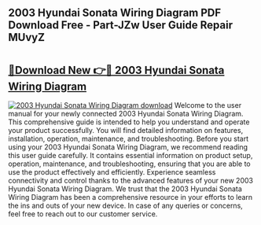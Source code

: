 ## 2003 Hyundai Sonata Wiring Diagram PDF Download Free - Part-JZw User Guide Repair MUvyZ

# <h2><a href="http://dfkbzx.blite.top/?on=2003+Hyundai+Sonata+Wiring+Diagram">🔗Download New 👉🔴 2003 Hyundai Sonata Wiring Diagram</a></h2>

[![2003 Hyundai Sonata Wiring Diagram download](https://i.imgur.com/lujVjoI.png)](http://dfkbzx.blite.top/?on=2003+Hyundai+Sonata+Wiring+Diagram)
Welcome to the user manual for your newly connected 2003 Hyundai Sonata Wiring Diagram. This comprehensive guide is intended to help you understand and operate your product successfully. You will find detailed information on features, installation, operation, maintenance, and troubleshooting. Before you start using your 2003 Hyundai Sonata Wiring Diagram, we recommend reading this user guide carefully. It contains essential information on product setup, operation, maintenance, and troubleshooting, ensuring that you are able to use the product effectively and efficiently. Experience seamless connectivity and control thanks to the advanced features of your new 2003 Hyundai Sonata Wiring Diagram. We trust that the 2003 Hyundai Sonata Wiring Diagram has been a comprehensive resource in your efforts to learn the ins and outs of your new device. In case of any queries or concerns, feel free to reach out to our customer service.
